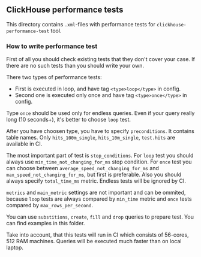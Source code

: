 ## ClickHouse performance tests

This directory contains `.xml`-files with performance tests for
`clickhouse-performance-test` tool.

### How to write performance test

First of all you should check existing tests that they don't cover your case. If
there are no such tests than you should write your own.

There two types of performance tests:
* First is executed in loop, and have tag `<type>loop</type>` in config.
* Second one is executed only once and have tag `<type>once</type>` in config.

Type `once` should be used only for endless queries. Even if your query really
long (10 seconds+), it's better to choose `loop` test.

After you have choosen type, you have to specify `preconditions`. It contains
table names. Only `hits_100m_single`, `hits_10m_single`, `test.hits` are
available in CI.

The most important part of test is `stop_conditions`. For `loop` test you should
always use `min_time_not_changing_for_ms` stop condition. For `once` test you
can choose between `average_speed_not_changing_for_ms` and
`max_speed_not_changing_for_ms`, but first is preferable. Also you should always
specify `total_time_ms` metric. Endless tests will be ignored by CI.

`metrics` and `main_metric` settings are not important and can be ommited,
because `loop` tests are always compared by `min_time` metric and `once` tests
compared by `max_rows_per_second`.

You can use `substitions`, `create`, `fill` and `drop` queries to prepare
test. You can find examples in this folder.

Take into account, that this tests will run in CI which consists of 56-cores,
512 RAM machines. Queries will be executed much faster than on local laptop.




